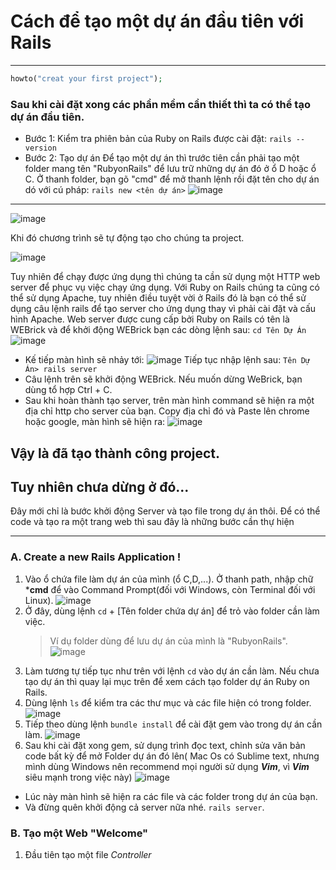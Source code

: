 # Cách để tạo một dự án đầu tiên với Rails
*** 
```php 
howto("creat your first project");
```
### Sau khi cài đặt xong các phần mềm cần thiết thì ta có thể tạo dự án đầu tiên.
* Bước 1: Kiểm tra phiên bản của Ruby on Rails được cài đặt:
```rails --version```
* Bước 2: Tạo dự án
Để tạo một dự án thì trước tiên cần phải tạo một folder mang tên "RubyonRails" để lưu trữ những dự án đó ở ổ D hoặc ổ C. Ở thanh folder, bạn gõ "cmd" để mở thanh lệnh rồi đặt tên cho dự án dó với cú pháp:
```rails new <tên dự án>```
![image](https://github.com/LuongHuuPhuc/Ruby-projects/assets/156191563/dff05a65-b659-4269-b709-4d79b2b6a473)
***
![image](https://github.com/LuongHuuPhuc/Ruby-projects/assets/156191563/c4f75083-8698-4291-9f00-3ff9d284f17a)

Khi đó chương trình sẽ tự động tạo cho chúng ta project.

![image](https://github.com/LuongHuuPhuc/Ruby-projects/assets/156191563/8b9db127-27fa-492b-a34c-cc82651373c9)

Tuy nhiên để chạy được ứng dụng thì chúng ta cần sử dụng một HTTP web server để phục vụ việc chạy ứng dụng. Với Ruby on Rails chúng ta cũng có thể sử dụng Apache, tuy nhiên điều tuyệt vời ở Rails đó là bạn có thể sử dụng câu lệnh rails để tạo server cho ứng dụng thay vì phải cài đặt và cấu hình Apache. Web server được cung cấp bởi Ruby on Rails có tên là WEBrick và để khởi động WEBrick bạn các dòng lệnh sau:
```cd Tên Dự Án``` 
![image](https://github.com/LuongHuuPhuc/Ruby-projects/assets/156191563/da1df25d-1ef1-4695-b638-9e8b7ea34755)
* Kế tiếp màn hình sẽ nhảy tới:
![image](https://github.com/LuongHuuPhuc/Ruby-projects/assets/156191563/04e4f29b-213d-4796-a971-63cb787d5c5d)
Tiếp tục nhập lệnh sau:
```Tên Dự Án> rails server``` 
* Câu lệnh trên sẽ khởi động WEBrick. Nếu muốn dừng WeBrick, bạn dùng tổ hợp Ctrl + C.
* Sau khi hoàn thành tạo server, trên màn hình command sẽ hiện ra một địa chỉ http cho server của bạn. Copy địa chỉ đó và Paste lên chrome hoặc google, màn hình sẽ hiện ra: ![image](https://github.com/LuongHuuPhuc/Ruby-projects/assets/156191563/dd713cb1-4f14-463b-af12-1fcc0ecca43a)

## Vậy là đã tạo thành công project.
## Tuy nhiên chưa dừng ở đó...
Đây mới chỉ là bước khởi động Server và tạo file trong dự án thôi. Để có thể code và tạo ra một trang web thì sau đây là những bước cần thự hiện
*** 
### A. Create a new Rails Application !
1. Vào ổ chứa file làm dự án của mình (ổ C,D,...). Ở thanh path, nhập chữ ***cmd** để vào Command Prompt(đối với Windows, còn Terminal đối với Linux).
 ![image](https://github.com/LuongHuuPhuc/Ruby-projects/assets/156191563/979e408a-ec73-4ce5-bc63-3bebe8b2c583)
2. Ở đây, dùng lệnh `cd` + [Tên folder chứa dự án] để trỏ vào folder cần làm việc.
   > Ví dụ folder dùng để lưu dự án của mình là "RubyonRails".
   ![image](https://github.com/LuongHuuPhuc/Ruby-projects/assets/156191563/27c86744-0440-4729-b27d-bcc8fda746c5)
3. Làm tương tự tiếp tục như trên với lệnh `cd` vào dự án cần làm. Nếu chưa tạo dự án thì quay lại mục trên để xem cách tạo folder dự án Ruby on Rails.
4. Dùng lệnh `ls` để kiểm tra các thư mục và các file hiện có trong folder.
![image](https://github.com/LuongHuuPhuc/Ruby-projects/assets/156191563/9b78bf7e-b9a3-4806-8bc1-44b4b9027911)
5. Tiếp theo dùng lệnh `bundle install` để cài đặt gem vào trong dự án cần làm.
 ![image](https://github.com/LuongHuuPhuc/Ruby-projects/assets/156191563/01e7edd5-5ffb-4add-8b36-91ab8981ea96)
6. Sau khi cài đặt xong gem, sử dụng trình đọc text, chỉnh sửa văn bản code bất kỳ để mở Folder dự án đó lên( Mac Os có Sublime text, nhưng mình dùng Windows nên recommend mọi người sử dụng ***Vim***, vì ***Vim*** siêu mạnh trong việc này)
![image](https://github.com/LuongHuuPhuc/Ruby-projects/assets/156191563/ce9f47e8-384f-4a0b-b335-623fb7ae8b0d)
- Lúc này màn hình sẽ hiện ra các file và các folder trong dự án của bạn.
- Và đừng quên khởi động cả server nữa nhé. `rails server`.
### B. Tạo một Web "Welcome"
1. Đầu tiên tạo một file *Controller* 

